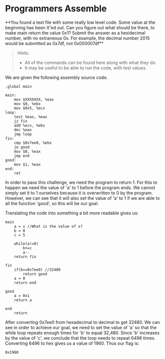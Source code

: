 <h1>Programmers Assemble</h1>
**You found a text file with some really low level code. Some value at the beginning has been X'ed out. Can you figure out what should be there, to make main return the value 0x1? Submit the answer as a hexidecimal number, with no extraneous 0s. For example, the decimal number 2015 would be submitted as 0x7df, not 0x000007df**

>Hints:
>
>- All of the commands can be found here along with what they do.
>- It may be useful to be able to run the code, with test values.

We are given the following assembly source code. 

```assembly
.global main

main:
    mov $XXXXXXX, %eax
    mov $0, %ebx
    mov $0x5, %ecx
loop:
    test %eax, %eax
    jz fin
    add %ecx, %ebx
    dec %eax
    jmp loop
fin:
    cmp $0x7ee0, %ebx
    je good
    mov $0, %eax
    jmp end
good:
    mov $1, %eax
end:
    ret
```
In order to pass this challenge, we need the program to return 1. For this to happen we need the value of 'a' to 1 before the program ends. We cannot simply set it to 1 ourselves because it is overwritten to 0 by the program. However, we can see that it will also set the value of 'a' to 1 if we are able to all the function 'good', so this will be our goal.

Translating the code into something a bit more readable gives us:

```
main 
	a = x //What is the value of x?
	b = 0
	c = 5
	
	while(a!=0) 
		b+=c
		a--
	return fin

fin
	if(b==0x7ee0) //32480
		return good
	a = 0
	return end

good
	a = 0x1
	return a

end
	return
```
After converting 0x7ee0 from hexadecimal to decimal to get 32480. We can see in order to achieve our goal, we need to set the value of 'a' so that the while loop repeats enough times for 'b' to equal 32,480. Since 'b' increases by the value of 'c', we conclude that the loop needs to repeat 6496 times. Converting 6496 to hex gives us a value of 1960. Thus our flag is:

```
0x1960
```